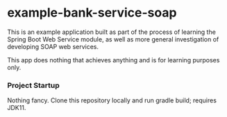 # example-bank-service-soap
This is an example application built as part of the process of learning
the Spring Boot Web Service module, as well as more general investigation of
developing SOAP web services.

This app does nothing that achieves anything and is for learning purposes only.

### Project Startup
Nothing fancy. Clone this repository locally and run gradle build; requires
JDK11.
